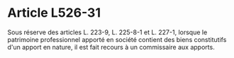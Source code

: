 # Article L526-31

Sous réserve des articles L. 223-9, L. 225-8-1 et L. 227-1, lorsque le patrimoine professionnel apporté en société contient des biens constitutifs d'un apport en nature, il est fait recours à un commissaire aux apports.
